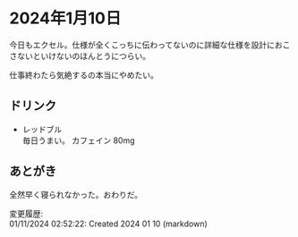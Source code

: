 # 2024年1月10日

今日もエクセル。仕様が全くこっちに伝わってないのに詳細な仕様を設計におこさないといけないのほんとうにつらい。

仕事終わたら気絶するの本当にやめたい。

## ドリンク

- レッドブル  
毎日うまい。
カフェイン 80mg

## あとがき

全然早く寝られなかった。おわりだ。

変更履歴:  
01/11/2024 02:52:22: Created 2024 01 10 (markdown)  

